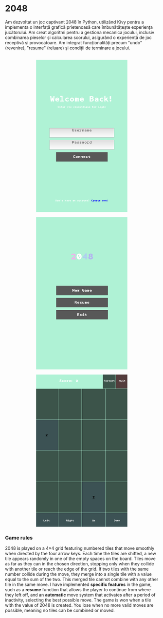 <h1>
    2048
</h1>
Am dezvoltat un joc captivant 2048 în Python, utilizând Kivy pentru a implementa o interfață grafică prietenoasă care îmbunătățește experiența jucătorului. Am creat algoritmi pentru a gestiona mecanica jocului, inclusiv combinarea pieselor și calcularea scorului, asigurând o experiență de joc receptivă și provocatoare. Am integrat funcționalități precum "undo" (revenire), "resume" (reluare) și condiții de terminare a jocului.
<br> </br>
<p align="center">
    <img width="300" height="500" src="https://github.com/andreeaa-10/2048-python/blob/main/pictures/img.png">
</p>

<p align="center">
    <img width="300" height="500" src="https://github.com/andreeaa-10/2048-python/blob/main/pictures/img_1.png">
</p>

<p align="center">
    <img width="300" height="500" src="https://github.com/andreeaa-10/2048-python/blob/main/pictures/img_2.png">
</p>

<h3>
    Game rules
</h3>
2048 is played on a 4×4 grid featuring numbered tiles that move smoothly when directed by the four arrow keys. Each time the tiles are shifted, a new tile appears randomly in one of the empty spaces
on the board. Tiles move as far as they can in the chosen direction, stopping only when they collide with another tile or reach the edge of the grid. If two tiles with the same number collide during
the move, they merge into a single tile with a value equal to the sum of the two. This merged tile cannot combine with any other tile in the same move. I have implemented <b>specific features</b> in
the game, such as a <b>resume</b> function that allows the player to continue from where they left off, and an <b>automatic</b> move system that activates after a period of inactivity, selecting the
best possible move. The game is won when a tile with the value of 2048 is created. You lose when no more valid moves are possible, meaning no tiles can be combined or moved.
